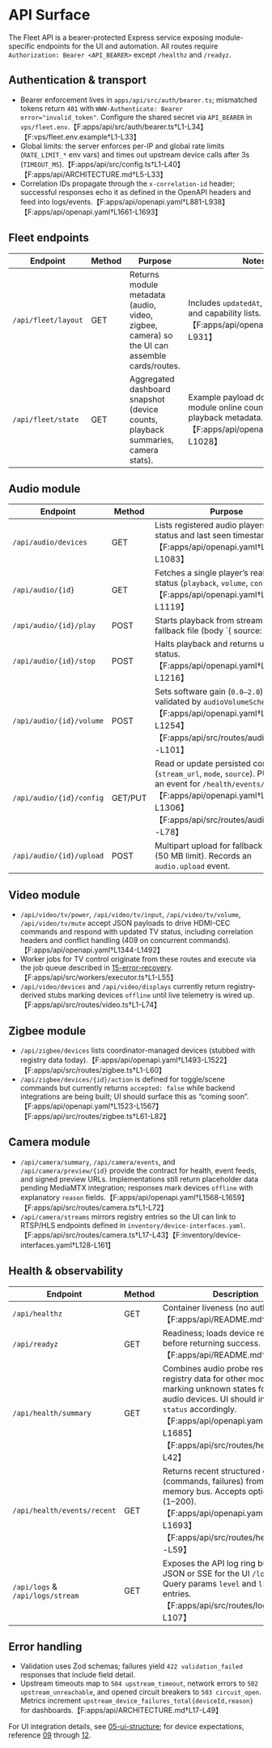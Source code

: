 # API Surface

The Fleet API is a bearer-protected Express service exposing module-specific endpoints for the UI and automation. All routes require `Authorization: Bearer <API_BEARER>` except `/healthz` and `/readyz`.

## Authentication & transport

- Bearer enforcement lives in `apps/api/src/auth/bearer.ts`; mismatched tokens return `401` with `WWW-Authenticate: Bearer error="invalid_token"`. Configure the shared secret via `API_BEARER` in `vps/fleet.env`.【F:apps/api/src/auth/bearer.ts†L1-L34】【F:vps/fleet.env.example†L1-L33】 
- Global limits: the server enforces per-IP and global rate limits (`RATE_LIMIT_*` env vars) and times out upstream device calls after 3s (`TIMEOUT_MS`).【F:apps/api/src/config.ts†L1-L40】【F:apps/api/ARCHITECTURE.md†L5-L33】 
- Correlation IDs propagate through the `x-correlation-id` header; successful responses echo it as defined in the OpenAPI headers and feed into logs/events.【F:apps/api/openapi.yaml†L881-L938】【F:apps/api/openapi.yaml†L1661-L1693】 

## Fleet endpoints

| Endpoint | Method | Purpose | Notes |
| --- | --- | --- | --- |
| `/api/fleet/layout` | GET | Returns module metadata (audio, video, zigbee, camera) so the UI can assemble cards/routes. | Includes `updatedAt`, module IDs, and capability lists.【F:apps/api/openapi.yaml†L881-L931】 |
| `/api/fleet/state` | GET | Aggregated dashboard snapshot (device counts, playback summaries, camera stats). | Example payload documents per-module online counts and playback metadata.【F:apps/api/openapi.yaml†L939-L1028】 |

## Audio module

| Endpoint | Method | Purpose |
| --- | --- | --- |
| `/api/audio/devices` | GET | Lists registered audio players with status and last seen timestamps.【F:apps/api/openapi.yaml†L1029-L1083】 |
| `/api/audio/{id}` | GET | Fetches a single player’s real-time status (`playback`, `volume`, `config`).【F:apps/api/openapi.yaml†L1084-L1119】 |
| `/api/audio/{id}/play` | POST | Starts playback from stream or fallback file (body `{ source: "stream" | "file" }`).【F:apps/api/openapi.yaml†L1120-L1149】 |
| `/api/audio/{id}/stop` | POST | Halts playback and returns updated status.【F:apps/api/openapi.yaml†L1187-L1216】 |
| `/api/audio/{id}/volume` | POST | Sets software gain (`0.0–2.0`). Payload validated by `audioVolumeSchema`.【F:apps/api/openapi.yaml†L1222-L1254】【F:apps/api/src/routes/audio.ts†L66-L101】 |
| `/api/audio/{id}/config` | GET/PUT | Read or update persisted config (`stream_url`, `mode`, `source`). PUT emits an event for `/health/events/recent`.【F:apps/api/openapi.yaml†L1265-L1306】【F:apps/api/src/routes/audio.ts†L44-L78】 |
| `/api/audio/{id}/upload` | POST | Multipart upload for fallback MP3s (50 MB limit). Records an `audio.upload` event. | Uses Multer in-memory storage and forwards buffer to device via upstream proxy.【F:apps/api/src/routes/audio.ts†L101-L145】 |

## Video module

- `/api/video/tv/power`, `/api/video/tv/input`, `/api/video/tv/volume`, `/api/video/tv/mute` accept JSON payloads to drive HDMI-CEC commands and respond with updated TV status, including correlation headers and conflict handling (409 on concurrent commands).【F:apps/api/openapi.yaml†L1344-L1492】 
- Worker jobs for TV control originate from these routes and execute via the job queue described in [15-error-recovery](./15-error-recovery.md).【F:apps/api/src/workers/executor.ts†L1-L55】 
- `/api/video/devices` and `/api/video/displays` currently return registry-derived stubs marking devices `offline` until live telemetry is wired up.【F:apps/api/src/routes/video.ts†L1-L74】 

## Zigbee module

- `/api/zigbee/devices` lists coordinator-managed devices (stubbed with registry data today).【F:apps/api/openapi.yaml†L1493-L1522】【F:apps/api/src/routes/zigbee.ts†L1-L60】 
- `/api/zigbee/devices/{id}/action` is defined for toggle/scene commands but currently returns `accepted: false` while backend integrations are being built; UI should surface this as “coming soon”.【F:apps/api/openapi.yaml†L1523-L1567】【F:apps/api/src/routes/zigbee.ts†L61-L82】 

## Camera module

- `/api/camera/summary`, `/api/camera/events`, and `/api/camera/preview/{id}` provide the contract for health, event feeds, and signed preview URLs. Implementations still return placeholder data pending MediaMTX integration; responses mark devices `offline` with explanatory `reason` fields.【F:apps/api/openapi.yaml†L1568-L1659】【F:apps/api/src/routes/camera.ts†L1-L72】 
- `/api/camera/streams` mirrors registry entries so the UI can link to RTSP/HLS endpoints defined in `inventory/device-interfaces.yaml`.【F:apps/api/src/routes/camera.ts†L17-L43】【F:inventory/device-interfaces.yaml†L128-L161】 

## Health & observability

| Endpoint | Method | Description |
| --- | --- | --- |
| `/api/healthz` | GET | Container liveness (no auth).【F:apps/api/README.md†L12-L36】 |
| `/api/readyz` | GET | Readiness; loads device registry before returning success.【F:apps/api/README.md†L32-L56】 |
| `/api/health/summary` | GET | Combines audio probe results with registry data for other modules, marking unknown states for non-audio devices. UI should interpret `status` accordingly.【F:apps/api/openapi.yaml†L1661-L1685】【F:apps/api/src/routes/health.ts†L1-L42】 |
| `/api/health/events/recent` | GET | Returns recent structured events (commands, failures) from in-memory bus. Accepts optional `limit` (1–200).【F:apps/api/openapi.yaml†L1686-L1693】【F:apps/api/src/routes/health.ts†L44-L59】 |
| `/api/logs` & `/api/logs/stream` | GET | Exposes the API log ring buffer over JSON or SSE for the UI `/logs` view. Query params `level` and `limit` filter entries.【F:apps/api/src/routes/logs.ts†L1-L107】 |

## Error handling

- Validation uses Zod schemas; failures yield `422 validation_failed` responses that include field detail. 
- Upstream timeouts map to `504 upstream_timeout`, network errors to `502 upstream_unreachable`, and opened circuit breakers to `503 circuit_open`. Metrics increment `upstream_device_failures_total{deviceId,reason}` for dashboards.【F:apps/api/ARCHITECTURE.md†L17-L49】 

For UI integration details, see [05-ui-structure](./05-ui-structure.md); for device expectations, reference [09](./09-audio-operations.md) through [12](./12-zigbee-operations.md).
